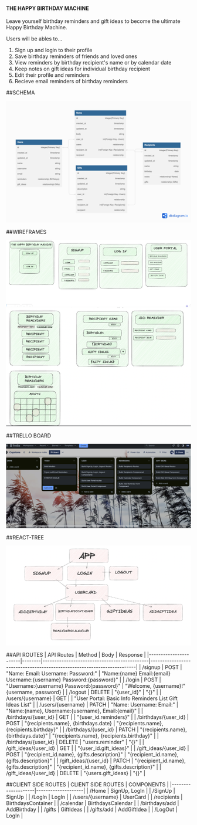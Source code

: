<h4>THE HAPPY BIRTHDAY MACHINE</h4>
Leave yourself birthday reminders and gift ideas to become the ultimate Happy Birthday Machine.

Users will be ables to...
1. Sign up and login to their profile
2. Save birthday reminders of friends and loved ones
3. View reminders by birthday recipient's name or by calendar date
4. Keep notes on gift ideas for individual birthday recipient
5. Edit their profile and reminders
6. Recieve email reminders of birthday reminders


##SCHEMA

<img src="./schema.png" alt="Schema">


##WIREFRAMES

<img src="./wireframe1.png" alt="Wireframe">
<img src="./wireframe2.png" alt="Wireframe">

##TRELLO BOARD

<img src="./trello.png" alt="trello">

##REACT-TREE

<img src="./reacttree.png" alt="ReactTree">


##API ROUTES
| API Routes            | Method | Body                                        | Response                                                               |
|-----------------------|--------|---------------------------------------------|------------------------------------------------------------------------|
| /signup               | POST   | "Name:  Email:  Username:  Password:"       | "Name:{name}  Email:{email}  Username:{username}  Password:{password}" |
| /login                | POST   | "Username:{username}  Password:{password}"  | "Welcome, {username}!"  {username, password}                           |
| /logout               | DELETE | "{user_id}"                                 | "{}"                                                                   |
| /users/{username}     | GET    |                                             | "User Portal:  Basic Info  Reminders List  Gift Ideas List"            |
| /users/{username}     | PATCH  | "Name:  Username:  Email:"                  | "Name:{name},  Username:{username},  Email:{email}"                    |
| /birthdays/{user_id}  | GET    |                                             | "{user_id.reminders}"                                                  |
| /birthdays/{user_id}  | POST   | "{recipients.name},  {birthdays.date}       | "{recipients.name}, {recipients.birthday}"                             |
| /birthdays/{user_id}  | PATCH  | "{recipients.name},  {birthdays.date}"      | "{recipients.name}, {recipients.birthday}"                             |
| /birthdays/{user_id}  | DELETE | "users.reminder"                            | "{}"                                                                   |
| /gift_ideas/{user_id} | GET    |                                             | "{user_id.gift_ideas}"                                                 |
| /gift_ideas/{user_id} | POST   | "{recipient_id.name},  {gifts.description}" | "{recipient_id.name},  {gifts.description}"                            |
| /gift_ideas/{user_id} | PATCH  | "{recipient_id.name},  {gifts.description}" | "{recipient_id.name},  {gifts.description}"                            |
| /gift_ideas/{user_id} | DELETE | "{users.gift_ideas}                         | "{}"                                                                   |

##CLIENT SIDE ROUTES
| CLIENT SIDE ROUTES | COMPONENTS         |
|--------------------|--------------------|
| /Home              | SignUp, LogIn      |
| /SignUp            | SignUp             |
| /LogIn             | LogIn              |
| /users/{username}  | UserCard           |
| /recipients        | BirthdaysContainer |
| /calendar          | BirthdaysCalendar  |
| /birthdays/add     | AddBirthday        |
| /gifts             | GiftIdeas          |
| /gifts/add         | AddGiftIdea        |
| /LogOut            | LogIn              |